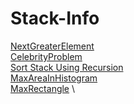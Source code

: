 # Stack-Info 
[NextGreaterElement](https://github.com/mkeshav218/DSA/blob/master/src/stack/NextGreaterElement.java) \
[CelebrityProblem](https://github.com/mkeshav218/DSA/blob/master/src/stack/CelebrityProblem.java) \
[Sort Stack Using Recursion](https://github.com/mkeshav218/DSA/blob/master/src/stack/Sort.java) \
[MaxAreaInHistogram](https://github.com/mkeshav218/DSA/blob/master/src/stack/MaxAreaInHistogram.java) \
[MaxRectangle](https://github.com/mkeshav218/DSA/blob/master/src/stack/MaxRectangle.java) \

